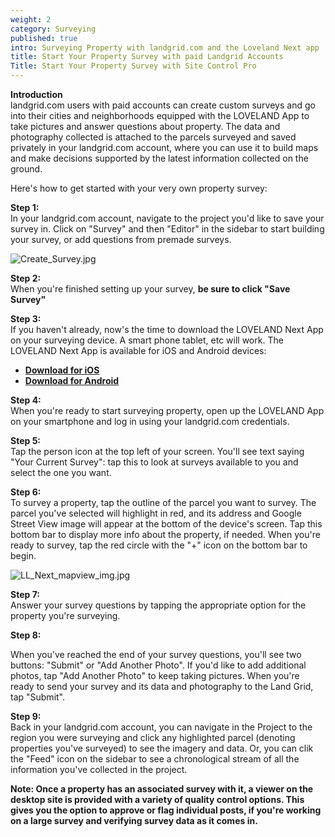 ```yaml
---
weight: 2
category: Surveying
published: true
intro: Surveying Property with landgrid.com and the Loveland Next app
title: Start Your Property Survey with paid Landgrid Accounts
Title: Start Your Property Survey with Site Control Pro
---
```

**Introduction**  
landgrid.com users with paid accounts can create custom surveys and go into their cities and neighborhoods equipped with the LOVELAND App to take pictures and answer questions about property. The data and photography collected is attached to the parcels surveyed and saved privately in your landgrid.com account, where you can use it to build maps and make decisions supported by the latest information collected on the ground.

Here's how to get started with your very own property survey:

**Step 1:**   
In your landgrid.com account, navigate to the project you'd like to save your survey in. Click on "Survey" and then "Editor" in the sidebar to start building your survey, or add questions from premade surveys.   

![Create_Survey.jpg]({{site.baseurl}}/img/Create_Survey.jpg)


**Step 2:**   
When you're finished setting up your survey, **be sure to click "Save Survey"**


**Step 3:**   
If you haven't already, now's the time to download the LOVELAND Next App on your surveying device. A smart phone tablet, etc will work. The LOVELAND Next App is available for iOS and Android devices:    
* **[Download for iOS](https://itunes.apple.com/us/app/loveland-next/id1338927298)**
* **[Download for Android](https://play.google.com/store/apps/details?id=com.loveland.pr)**   
    
**Step 4:**   
When you're ready to start surveying property, open up the LOVELAND App on your smartphone and log in using your landgrid.com credentials.    

     
**Step 5:**   
Tap the person icon at the top left of your screen. You'll see text saying "Your Current Survey": tap this to look at surveys available to you and select the one you want.   
   
     
**Step 6:**    
To survey a property, tap the outline of the parcel you want to survey. The parcel you've selected will highlight in red, and its address and Google Street View image will appear at the bottom of the device's screen. Tap this bottom bar to display more info about the property, if needed. When you're ready to survey, tap the red circle with the "+" icon on the bottom bar to begin.     
   
![LL_Next_mapview_img.jpg]({{site.baseurl}}/img/LL_Next_mapview_img.jpg)
      
**Step 7:**     
Answer your survey questions by tapping the appropriate option for the property you're surveying.    

**Step 8:**    
      
When you've reached the end of your survey questions, you'll see two buttons: "Submit" or "Add Another Photo". If you'd like to add additional photos, tap "Add Another Photo" to keep taking pictures. When you're ready to send your survey and its data and photography to the Land Grid, tap "Submit".   
      
**Step 9:**    
Back in your landgrid.com account, you can navigate in the Project to the region you were surveying and click any highlighted parcel (denoting properties you've surveyed) to see the imagery and data. Or, you can clik the "Feed" icon on the sidebar to see a chronological stream of all the information you've collected in the project.

**Note: Once a property has an associated survey with it, a viewer on the desktop site is provided with a variety of quality control options. This gives you the option to approve or flag individual posts, if you're working on a large survey and verifying survey data as it comes in.**
